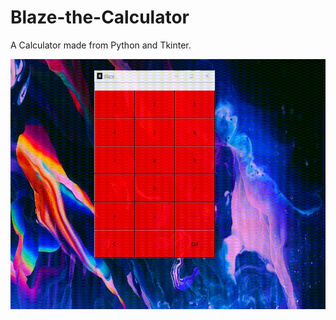 # Blaze-the-Calculator
A Calculator made from Python and Tkinter.

<p align="center">
  <img width="600" height="400" src="https://github.com/JoelShine/Blaze-the-Calculator/blob/main/Blaze.gif">
</p>
